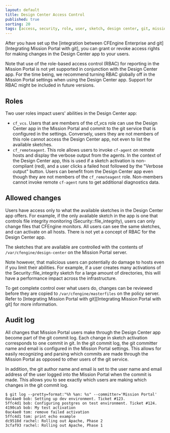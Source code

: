 ```yaml
---
layout: default
title: Design Center Access Control
published: true
sorting: 20
tags: [access, security, role, user, sketch, design center, git, mission portal, enterprise, version control]
---
```


After you have set up the [integration between CFEngine Enterprise and git][Integrating Mission Portal with git],
you can grant or revoke access rights for making changes in the Design 
Center app to your users.

Note that use of the role-based access control (RBAC) for reporting in the Mission Portal
is not yet supported in conjunction with the Design Center app. For the time being, 
we recommend turning RBAC globally off in the Mission Portal settings when using the
Design Center app. Support for RBAC might be included in future versions.


## Roles

Two user roles impact users' abilities in the Design Center app:

* `cf_vcs`. Users that are members of the cf_vcs role can use the Design Center app
in the Mission Portal and commit to the git service that is configured in the settings. Conversely,
users they are not members of this role cannot access the Design Center app, not
even to list the available sketches.
* `cf_remoteagent`. This role allows users to invoke `cf-agent` on remote hosts and display the verbose
output from the agents. In the context of the Design Center app, this is used if a sketch activation
is non-compliant (red), and a user clicks a failed host followed by the "Verbose output" button.
Users can benefit from the Design Center app even though they are not members of the `cf_remoteagent` role.
Non-members cannot invoke remote `cf-agent` runs to get additional diagnostics data.

## Allowed changes

Users have access only to what the available sketches in the Design Center app offers. For example,
if the only available sketch in the app is one that controls file integrity monitoring (Security::file_integrity), 
users can only change files that CFEngine monitors. All users can see the same sketches,
and can activate on all hosts. There is not yet a concept of RBAC for the Design Center app.

The sketches that are available are controlled with the contents of `/var/cfengine/design-center` on the
Mission Portal server.

<!-- Please see (TODO: link to doc for creating new sketches) for more information. -->

Note however, that malicious users can potentially do damage to hosts even if you limit their
abilities. For example, if a user creates many activations of the Security::file_integrity sketch
for a large amount of directories, this will have a performance impact across the infrastructure.

To get complete control over what users do, changes can be reviewed before 
they are copied to `/var/cfengine/masterfiles` on the policy server. Refer 
to [Integrating Mission Portal with git][Integrating Mission Portal with git] for more information.


## Audit log

All changes that Mission Portal users make through the Design Center app become part of 
the git commit log. Each change in sketch activation corresponds to one
commit in git. In the git commit log, the git committer name and email is configured
in the Mission Portal settings. This allows for easily recognizing and parsing which commits
are made through the Mission Portal as opposed to other users of the git service.

In addition, the git author name and email is set to the user name and email address of the
user logged into the Mission Portal when the commit is made. This allows you to see exactly
which users are making which changes in the git commit log.

````
$ git log --pretty=format:"%h %an: %s" --committer='Mission Portal'
0ac4ae0 bob: Setting up dev environment. Ticket #123.
5ffc4d1 bob: Configuring postgres on test environment. Ticket #124.
4190ca5 bob: My test activation
0ac4ae0 tom: remove failed activation
5ffc4d1 tom: print echo example
dc9518d rachel: Rolling out Apache, Phase 2
3cfaf93 rachel: Rolling out Apache, Phase 1
````